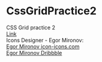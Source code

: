 # CssGridPractice2
CSS Grid practice 2
<br>
<a href="https://artiomb5.github.io/CssGridPractice2/">Link</a>
<br>
Icons Designer - Egor Mironov:
<br>
<a href="https://icon-icons.com/ru/users/4qyhcYDVYmtgldhOSyS8g/icon-sets/">Egor Mironov icon-icons.com</a>
<br>
<a href="https://dribbble.com/EgorMironov">Egor Mironov Dribbble</a>
